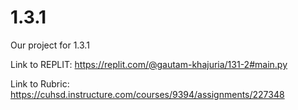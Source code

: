 # 1.3.1
Our project for 1.3.1

Link to REPLIT: https://replit.com/@gautam-khajuria/131-2#main.py

Link to Rubric: https://cuhsd.instructure.com/courses/9394/assignments/227348